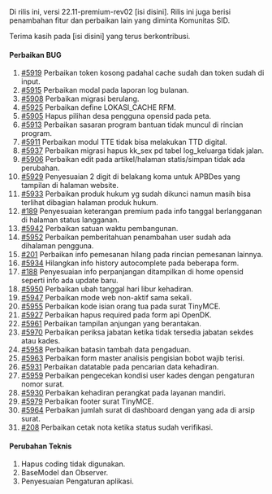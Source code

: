 Di rilis ini, versi 22.11-premium-rev02 [isi disini]. Rilis ini juga berisi penambahan fitur dan perbaikan lain yang diminta Komunitas SID.

Terima kasih pada [isi disini] yang terus berkontribusi.

#### Perbaikan BUG

1. [#5919](https://github.com/OpenSID/OpenSID/issues/5919) Perbaikan token kosong padahal cache sudah dan token sudah di input.
2. [#5915](https://github.com/OpenSID/OpenSID/issues/5915) Perbaikan modal pada laporan log bulanan.
3. [#5908](https://github.com/OpenSID/OpenSID/issues/5908) Perbaikan migrasi berulang.
4. [#5925](https://github.com/OpenSID/OpenSID/issues/5925) Perbaikan define LOKASI_CACHE RFM.
5. [#5905](https://github.com/OpenSID/OpenSID/issues/5905) Hapus pilihan desa pengguna opensid pada peta.
6. [#5913](https://github.com/OpenSID/OpenSID/issues/5913) Perbaikan sasaran program bantuan tidak muncul di rincian program.
7. [#5911](https://github.com/OpenSID/OpenSID/issues/5911) Perbaikan modul TTE tidak bisa melakukan TTD digital.
8. [#5937](https://github.com/OpenSID/OpenSID/issues/5937) Perbaikan migrasi hapus kk_sex pd tabel log_keluarga tidak jalan.
9. [#5906](https://github.com/OpenSID/OpenSID/issues/5906) Perbaikan edit pada artikel/halaman statis/simpan tidak ada perubahan.
10. [#5929](https://github.com/OpenSID/OpenSID/issues/5929) Penyesuaian 2 digit di belakang koma untuk APBDes yang tampilan di halaman website.
11. [#5933](https://github.com/OpenSID/OpenSID/issues/5933) Perbaikan produk hukum yg sudah dikunci namun masih bisa terlihat dibagian halaman produk hukum.
12. [#189](https://github.com/OpenSID/wiki-layanan-opendesa/issues/189) Penyesuaian keterangan premium pada info tanggal berlangganan di halaman status langganan.
13. [#5942](https://github.com/OpenSID/OpenSID/issues/5942) Perbaikan satuan waktu pembangunan.
14. [#5952](https://github.com/OpenSID/OpenSID/issues/5952) Perbaikan pemberitahuan penambahan user sudah ada dihalaman pengguna.
15. [#201](https://github.com/OpenSID/wiki-layanan-opendesa/issues/201) Perbaikan info pemesanan hilang pada rincian pemesanan lainnya.
16. [#5934](https://github.com/OpenSID/OpenSID/issues/5934) Hilangkan info history autocomplete pada beberapa form.
17. [#188](https://github.com/OpenSID/wiki-layanan-opendesa/issues/188) Penyesuaian info perpanjangan ditampilkan di home opensid seperti info ada update baru.
18. [#5950](https://github.com/OpenSID/OpenSID/issues/5950) Perbaikan ubah tanggal hari libur kehadiran.
19. [#5947](https://github.com/OpenSID/OpenSID/issues/5947) Perbaikan mode web non-aktif sama sekali.
20. [#5955](https://github.com/OpenSID/OpenSID/issues/5955) Perbaikan kode isian orang tua pada surat TinyMCE.
29. [#5927](https://github.com/OpenSID/OpenSID/issues/5927) Perbaikan hapus required pada form api OpenDK.
30. [#5961](https://github.com/OpenSID/OpenSID/issues/5961) Perbaikan tampilan anjungan yang berantakan.
31. [#5970](https://github.com/OpenSID/OpenSID/issues/5970) Perbaikan periksa jabatan ketika tidak tersedia jabatan sekdes atau kades.
32. [#5958](https://github.com/OpenSID/OpenSID/issues/5958) Perbaikan batasin tambah data pengaduan.
33. [#5963](https://github.com/OpenSID/OpenSID/issues/5963) Perbaikan form master analisis pengisian bobot wajib terisi.
34. [#5931](https://github.com/OpenSID/OpenSID/issues/5931) Perbaikan datatable pada pencarian data kehadiran.
35. [#5959](https://github.com/OpenSID/OpenSID/issues/5959) Perbaikan pengecekan kondisi user kades dengan pengaturan nomor surat.
36. [#5930](https://github.com/OpenSID/OpenSID/issues/5930) Perbaikan kehadiran perangkat pada layanan mandiri.
37. [#5979](https://github.com/OpenSID/OpenSID/issues/5979) Perbaikan footer surat TinyMCE.
38. [#5964](https://github.com/OpenSID/OpenSID/issues/5964) Perbaikan jumlah surat di dashboard dengan yang ada di arsip surat.
39. [#208](https://github.com/OpenSID/wiki-layanan-opendesa/issues/208) Perbaikan cetak nota ketika status sudah verifikasi.

#### Perubahan Teknis

1. Hapus coding tidak digunakan.
2. BaseModel dan Observer.
3. Penyesuaian Pengaturan aplikasi.

